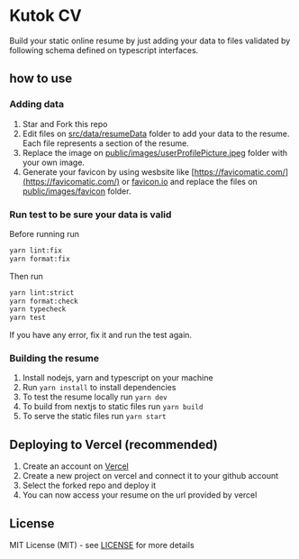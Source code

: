 # Kutok CV

Build your static online resume by just adding your data to files validated by
following schema defined on typescript interfaces.

## how to use

### Adding data

1. Star and Fork this repo
1. Edit files on [src/data/resumeData](src/data/resumeData) folder to add your
   data to the resume. Each file represents a section of the resume.
1. Replace the image
   on [public/images/userProfilePicture.jpeg](public/images/userProfilePicture.jpeg)
   folder with
   your own image.
1. Generate your favicon by
   using wesbsite like [https://favicomatic.com/](https://favicomatic.com/)
   or [favicon.io](https://favicon.io/favicon-converter/)
   and replace the files on [public/images/favicon](public/images/favicon)
   folder.

### Run test to be sure your data is valid

Before running run

```bash
yarn lint:fix
yarn format:fix
```

Then run

```bash
yarn lint:strict
yarn format:check
yarn typecheck
yarn test
```

If you have any error, fix it and run the test again.

### Building the resume

1. Install nodejs, yarn and typescript on your machine
1. Run `yarn install` to install dependencies
1. To test the resume locally run `yarn dev`
1. To build from nextjs to static files run `yarn build`
1. To serve the static files run `yarn start`

## Deploying to Vercel (recommended)

1. Create an account on [Vercel](https://vercel.com/)
1. Create a new project on vercel and connect it to your github account
1. Select the forked repo and deploy it
1. You can now access your resume on the url provided by vercel

## License

MIT License (MIT) - see [LICENSE](LICENSE) for more details
